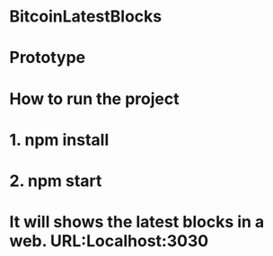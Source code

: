 # BitcoinLatestBlocks 
# Prototype
# How to run the project
# 1. npm install
# 2. npm start
# It will shows the latest blocks in a web. URL:Localhost:3030
